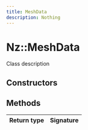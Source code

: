 ```yaml
---
title: MeshData
description: Nothing
---
```


# Nz::MeshData

Class description

## Constructors


## Methods

| Return type | Signature |
| ----------- | --------- |
